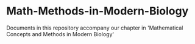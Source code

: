 # Math-Methods-in-Modern-Biology
Documents in this repository accompany our chapter in 'Mathematical Concepts and Methods in Modern Biology' 

